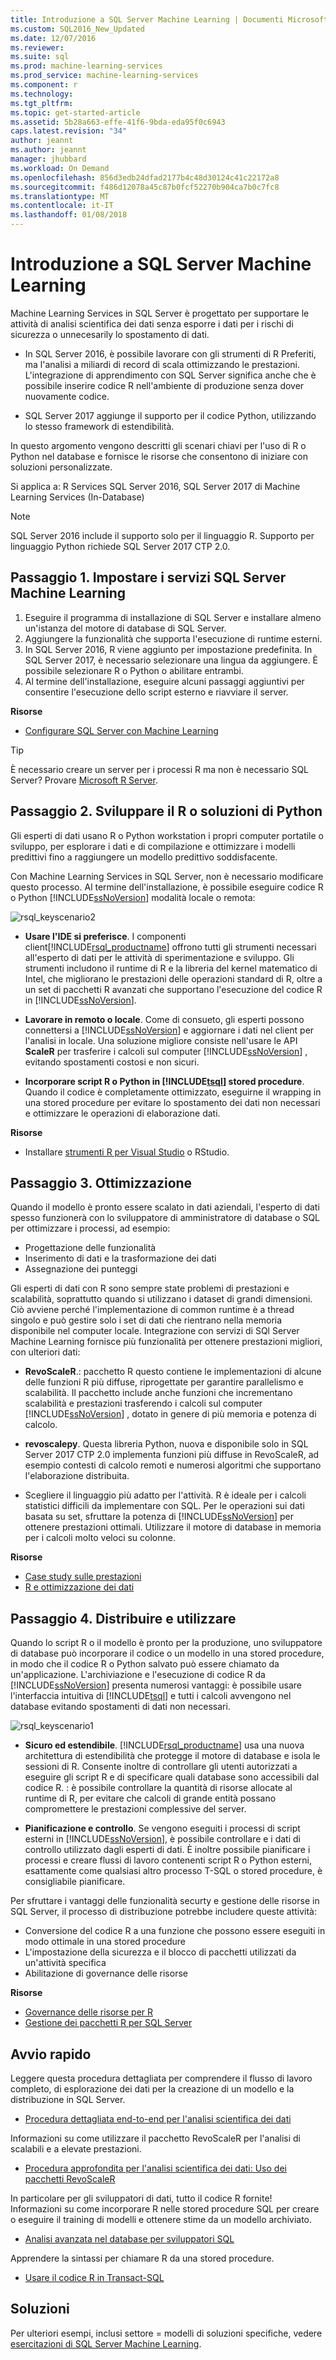```yaml
---
title: Introduzione a SQL Server Machine Learning | Documenti Microsoft
ms.custom: SQL2016_New_Updated
ms.date: 12/07/2016
ms.reviewer: 
ms.suite: sql
ms.prod: machine-learning-services
ms.prod_service: machine-learning-services
ms.component: r
ms.technology: 
ms.tgt_pltfrm: 
ms.topic: get-started-article
ms.assetid: 5b28a663-effe-41f6-9bda-eda95f0c6943
caps.latest.revision: "34"
author: jeannt
ms.author: jeannt
manager: jhubbard
ms.workload: On Demand
ms.openlocfilehash: 856d3edb24dfad2177b4c48d30124c41c22172a8
ms.sourcegitcommit: f486d12078a45c87b0fcf52270b904ca7b0c7fc8
ms.translationtype: MT
ms.contentlocale: it-IT
ms.lasthandoff: 01/08/2018
---
```

# <a name="getting-started-with-sql-server-machine-learning"></a>Introduzione a SQL Server Machine Learning

Machine Learning Services in SQL Server è progettato per supportare le attività di analisi scientifica dei dati senza esporre i dati per i rischi di sicurezza o unnecesarily lo spostamento di dati.

+ In SQL Server 2016, è possibile lavorare con gli strumenti di R Preferiti, ma l'analisi a miliardi di record di scala ottimizzando le prestazioni. L'integrazione di apprendimento con SQL Server significa anche che è possibile inserire codice R nell'ambiente di produzione senza dover nuovamente codice.

+ SQL Server 2017 aggiunge il supporto per il codice Python, utilizzando lo stesso framework di estendibilità.

In questo argomento vengono descritti gli scenari chiavi per l'uso di R o Python nel database e fornisce le risorse che consentono di iniziare con soluzioni personalizzate.

Si applica a: R Services SQL Server 2016, SQL Server 2017 di Machine Learning Services (In-Database)

> [!NOTE]
> SQL Server 2016 include il supporto solo per il linguaggio R. Supporto per linguaggio Python richiede SQL Server 2017 CTP 2.0.

## <a name="step-1-set-up-sql-server-machine-learning-services"></a>Passaggio 1. Impostare i servizi SQL Server Machine Learning

1. Eseguire il programma di installazione di SQL Server e installare almeno un'istanza del motore di database di SQL Server.
2. Aggiungere la funzionalità che supporta l'esecuzione di runtime esterni.
3. In SQL Server 2016, R viene aggiunto per impostazione predefinita. In SQL Server 2017, è necessario selezionare una lingua da aggiungere. È possibile selezionare R o Python o abilitare entrambi.
4. Al termine dell'installazione, eseguire alcuni passaggi aggiuntivi per consentire l'esecuzione dello script esterno e riavviare il server.

**Risorse**

+ [Configurare SQL Server con Machine Learning](../../advanced-analytics/r/set-up-sql-server-r-services-in-database.md)

> [!TIP]  
> È necessario creare un server per i processi R ma non è necessario SQL Server? Provare [Microsoft R Server](https://msdn.microsoft.com/library/mt674874.aspx).  

## <a name="step-2-develop-your-r-or-python-solutions"></a>Passaggio 2. Sviluppare il R o soluzioni di Python

Gli esperti di dati usano R o Python workstation i propri computer portatile o sviluppo, per esplorare i dati e di compilazione e ottimizzare i modelli predittivi fino a raggiungere un modello predittivo soddisfacente. 

Con Machine Learning Services in SQL Server, non è necessario modificare questo processo. Al termine dell'installazione, è possibile eseguire codice R o Python [!INCLUDE[ssNoVersion](../../includes/ssnoversion-md.md)] modalità locale o remota:

![rsql_keyscenario2](media/rsql-keyscenario2.png) 

+ **Usare l'IDE si preferisce**. I componenti client[!INCLUDE[rsql_productname](../../includes/rsql-productname-md.md)] offrono tutti gli strumenti necessari all'esperto di dati per le attività di sperimentazione e sviluppo. Gli strumenti includono il runtime di R e la libreria del kernel matematico di Intel, che migliorano le prestazioni delle operazioni standard di R, oltre a un set di pacchetti R avanzati che supportano l'esecuzione del codice R in [!INCLUDE[ssNoVersion](../../includes/ssnoversion-md.md)].  

+ **Lavorare in remoto o locale**. Come di consueto, gli esperti possono connettersi a [!INCLUDE[ssNoVersion](../../includes/ssnoversion-md.md)] e aggiornare i dati nel client per l'analisi in locale. Una soluzione migliore consiste nell'usare le API **ScaleR** per trasferire i calcoli sul computer [!INCLUDE[ssNoVersion](../../includes/ssnoversion-md.md)] , evitando spostamenti costosi e non sicuri.

+ **Incorporare script R o Python in [!INCLUDE[tsql](../../includes/tsql-md.md)] stored procedure**. Quando il codice è completamente ottimizzato, eseguirne il wrapping in una stored procedure per evitare lo spostamento dei dati non necessari e ottimizzare le operazioni di elaborazione dati.


**Risorse**

+ Installare [strumenti R per Visual Studio](https://docs.microsoft.com/visualstudio/rtvs/installation) o RStudio.  

## <a name="step-3-optimize"></a>Passaggio 3. Ottimizzazione

Quando il modello è pronto essere scalato in dati aziendali, l'esperto di dati spesso funzionerà con lo sviluppatore di amministratore di database o SQL per ottimizzare i processi, ad esempio:

+ Progettazione delle funzionalità
+ Inserimento di dati e la trasformazione dei dati
+ Assegnazione dei punteggi

Gli esperti di dati con R sono sempre state problemi di prestazioni e scalabilità, soprattutto quando si utilizzano i dataset di grandi dimensioni. Ciò avviene perché l'implementazione di common runtime è a thread singolo e può gestire solo i set di dati che rientrano nella memoria disponibile nel computer locale. Integrazione con servizi di SQl Server Machine Learning fornisce più funzionalità per ottenere prestazioni migliori, con ulteriori dati:

+ **RevoScaleR**.: pacchetto R questo contiene le implementazioni di alcune delle funzioni R più diffuse, riprogettate per garantire parallelismo e scalabilità. Il pacchetto include anche funzioni che incrementano scalabilità e prestazioni trasferendo i calcoli sul computer [!INCLUDE[ssNoVersion](../../includes/ssnoversion-md.md)] , dotato in genere di più memoria e potenza di calcolo.

+ **revoscalepy**. Questa libreria Python, nuova e disponibile solo in SQL Server 2017 CTP 2.0 implementa funzioni più diffuse in RevoScaleR, ad esempio contesti di calcolo remoti e numerosi algoritmi che supportano l'elaborazione distribuita.

+ Scegliere il linguaggio più adatto per l'attività.  R è ideale per i calcoli statistici difficili da implementare con SQL. Per le operazioni sui dati basata su set, sfruttare la potenza di [!INCLUDE[ssNoVersion](../../includes/ssnoversion-md.md)] per ottenere prestazioni ottimali. Utilizzare il motore di database in memoria per i calcoli molto veloci su colonne.

**Risorse**

+ [Case study sulle prestazioni](../../advanced-analytics/r/performance-case-study-r-services.md)
+ [R e ottimizzazione dei dati](../../advanced-analytics/r/r-and-data-optimization-r-services.md)


## <a name="step-4-deploy-and-consume"></a>Passaggio 4. Distribuire e utilizzare

Quando lo script R o il modello è pronto per la produzione, uno sviluppatore di database può incorporare il codice o un modello in una stored procedure, in modo che il codice R o Python salvato può essere chiamato da un'applicazione. L'archiviazione e l'esecuzione di codice R da [!INCLUDE[ssNoVersion](../../includes/ssnoversion-md.md)] presenta numerosi vantaggi: è possibile usare l'interfaccia intuitiva di [!INCLUDE[tsql](../../includes/tsql-md.md)] e tutti i calcoli avvengono nel database evitando spostamenti di dati non necessari.

![rsql_keyscenario1](media/rsql-keyscenario1.png)

+ **Sicuro ed estendibile**. [!INCLUDE[rsql_productname](../../includes/rsql-productname-md.md)] usa una nuova architettura di estendibilità che protegge il motore di database e isola le sessioni di R. Consente inoltre di controllare gli utenti autorizzati a eseguire gli script R e di specificare quali database sono accessibili dal codice R. : è possibile controllare la quantità di risorse allocate al runtime di R, per evitare che calcoli di grande entità possano compromettere le prestazioni complessive del server.

+ **Pianificazione e controllo**. Se vengono eseguiti i processi di script esterni in [!INCLUDE[ssNoVersion](../../includes/ssnoversion-md.md)], è possibile controllare e i dati di controllo utilizzato dagli esperti di dati. È inoltre possibile pianificare i processi e creare flussi di lavoro contenenti script R o Python esterni, esattamente come qualsiasi altro processo T-SQL o stored procedure, è consigliabile pianificare.

Per sfruttare i vantaggi delle funzionalità securty e gestione delle risorse in SQL Server, il processo di distribuzione potrebbe includere queste attività:

+ Conversione del codice R a una funzione che possono essere eseguiti in modo ottimale in una stored procedure
+ L'impostazione della sicurezza e il blocco di pacchetti utilizzati da un'attività specifica
+ Abilitazione di governance delle risorse

**Risorse**

+ [Governance delle risorse per R](../../advanced-analytics/r/resource-governance-for-r-services.md)
+ [Gestione dei pacchetti R per SQL Server](../../advanced-analytics/r/r-package-management-for-sql-server-r-services.md)

## <a name="quick-starts"></a>Avvio rapido

Leggere questa procedura dettagliata per comprendere il flusso di lavoro completo, di esplorazione dei dati per la creazione di un modello e la distribuzione in SQL Server.

+ [Procedura dettagliata end-to-end per l'analisi scientifica dei dati](../tutorials/walkthrough-data-science-end-to-end-walkthrough.md)

Informazioni su come utilizzare il pacchetto RevoScaleR per l'analisi di scalabili e a elevate prestazioni.

+ [Procedura approfondita per l'analisi scientifica dei dati: Uso dei pacchetti RevoScaleR](../tutorials/deepdive-data-science-deep-dive-using-the-revoscaler-packages.md)

In particolare per gli sviluppatori di dati, tutto il codice R fornite! Informazioni su come incorporare R nelle stored procedure SQL per creare o eseguire il training di modelli e ottenere stime da un modello archiviato.

+ [Analisi avanzata nel database per sviluppatori SQL](../tutorials/sqldev-in-database-r-for-sql-developers.md)

Apprendere la sintassi per chiamare R da una stored procedure.

+ [Usare il codice R in Transact-SQL](../tutorials/rtsql-using-r-code-in-transact-sql-quickstart.md)

## <a name="solutions"></a>Soluzioni

Per ulteriori esempi, inclusi settore = modelli di soluzioni specifiche, vedere [esercitazioni di SQL Server Machine Learning](../tutorials/machine-learning-services-tutorials.md).
